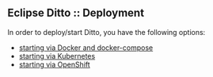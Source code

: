 ## Eclipse Ditto :: Deployment

In order to deploy/start Ditto, you have the following options:

* [starting via Docker and docker-compose](docker/README.md)
* [starting via Kubernetes](kubernetes/README.md)
* [starting via OpenShift](openshift/README.md)